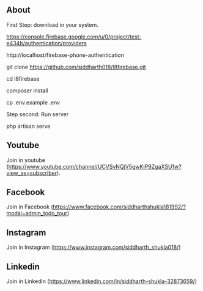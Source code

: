 ## About

First Step: download in your system.

https://console.firebase.google.com/u/0/project/test-e434b/authentication/providers

http://localhost/firebase-phone-authentication

git clone https://github.com/siddharth018/l8firebase.git 

cd l8firebase

composer install

cp .env.example .env

Step second: Run server

php artisan serve

## Youtube
Join in youtube
(https://www.youtube.com/channel/UCVSvNQjV5gwKIP9ZgaXSU1w?view_as=subscriber).

## Facebook
Join in Facebook
(https://www.facebook.com/siddharthshukla181992/?modal=admin_todo_tour)

## Instagram
Join in Instagram
(https://www.instagram.com/siddharth_shukla018/)

## Linkedin
Join in Linkedin
(https://www.linkedin.com/in/siddharth-shukla-32873659/)
